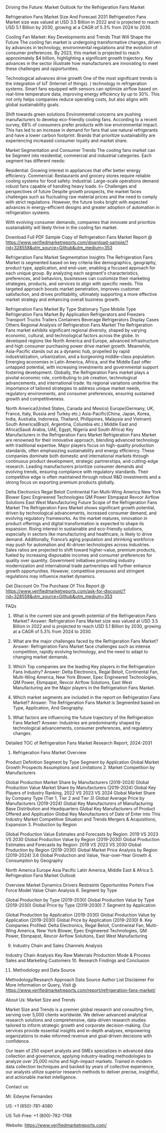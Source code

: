 Driving the Future: Market Outlook for the Refrigeration Fans Market


Refrigeration Fans Market Size And Forecast 2031
Refrigeration Fans Market size was valued at USD 3.5 Billion in 2022 and is projected to reach USD 5.1 Billion by 2030, growing at a CAGR of 5.3% from 2024 to 2030.

Cooling Fan Market: Key Developments and Trends That Will Shape the Future
The cooling fan market is undergoing transformative changes, driven by advances in technology, environmental regulations and the evolution of consumer preferences. By 2023, this market is projected to reach approximately $4 billion, highlighting a significant growth trajectory. Key advances in the sector illustrate how manufacturers are innovating to meet these challenges and opportunities.

Technological advances drive growth
One of the most significant trends is the integration of IoT (Internet of things). ) technology in refrigeration systems. Smart fans equipped with sensors can optimize airflow based on real-time temperature data, improving energy efficiency by up to 30%. This not only helps companies reduce operating costs, but also aligns with global sustainability goals.

Shift towards green solutions
Environmental concerns are pushing manufacturers to develop eco-friendly cooling fans. According to a recent survey, 68% of consumers prefer products with low environmental impact. This has led to an increase in demand for fans that use natural refrigerants and have a lower carbon footprint. Brands that prioritize sustainability are experiencing increased consumer loyalty and market share.

Market Segmentation and Consumer Trends
The cooling fans market can be Segment into residential, commercial and industrial categories. Each segment has different needs:

Residential: Growing interest in appliances that offer better energy efficiency.
Commercial: Restaurants and grocery stores require reliable cooling systems for food safety.
Industrial: Large-scale operations demand robust fans capable of handling heavy loads. li>
Challenges and perspectives of future
Despite growth prospects, the market faces challenges such as fluctuating raw material prices and the need to comply with strict regulations. However, the future looks bright with expected advances in energy-efficient designs and greater adoption of automation in refrigeration systems.

With evolving consumer demands, companies that innovate and prioritize sustainability will likely thrive in the cooling fan market.

Download Full PDF Sample Copy of Refrigeration Fans Market Report @ https://www.verifiedmarketreports.com/download-sample/?rid=328558&utm_source=Github&utm_medium=353

Refrigeration Fans Market Segmentation Insights
The Refrigeration Fans Market is segmented based on key criteria like demographics, geography, product type, application, and end-user, enabling a focused approach for each unique group. By analyzing each segment's characteristics, preferences, and behaviors, businesses can customize their marketing strategies, products, and services to align with specific needs. This targeted approach boosts market penetration, improves customer satisfaction, and drives profitability, ultimately supporting a more effective market strategy and enhancing overall business growth.

Refrigeration Fans Market By Type
Stationary Type
Mobile Type
Refrigeration Fans Market By Application
Refrigerators and Freezers
Transport Trucks
Trailers
Containers
Beverage Refrigerators
Display Cases
Others
Regional Analysis of Refrigeration Fans Market
The Refrigeration Fans market exhibits significant regional diversity, shaped by varying economic, cultural, and technological factors across the globe. In developed regions like North America and Europe, advanced infrastructure and high consumer purchasing power drive market growth. Meanwhile, Asia-Pacific stands out as a dynamic hub, propelled by rapid industrialization, urbanization, and a burgeoning middle-class population. Emerging economies in Latin America, Africa, and the Middle East offer untapped potential, with increasing investments and governmental support fostering development. Globally, the Refrigeration Fans market plays a pivotal economic role, contributing to job creation, technological advancements, and international trade. Its regional variations underline the importance of tailored strategies to address unique market needs, regulatory environments, and consumer preferences, ensuring sustained growth and competitiveness.

North America(United States, Canada and Mexico)
Europe(Germany, UK, France, Italy, Russia and Turkey etc.)
Asia-Pacific(China, Japan, Korea, India, Australia, Indonesia, Thailand, Philippines, Malaysia and Vietnam)
South America(Brazil, Argentina, Columbia etc.)
Middle East and Africa(Saudi Arabia, UAE, Egypt, Nigeria and South Africa)
Key Manufacturers in the Refrigeration Fans Market
Refrigeration Fans Market are renowned for their innovative approach, blending advanced technology with traditional expertise. Major players focus on high-quality production standards, often emphasizing sustainability and energy efficiency. These companies dominate both domestic and international markets through continuous product development, strategic partnerships, and cutting-edge research. Leading manufacturers prioritize consumer demands and evolving trends, ensuring compliance with regulatory standards. Their competitive edge is often maintained through robust R&D investments and a strong focus on exporting premium products globally.

Delta Electronics
Regal Beloit
Continental Fan
Multi-Wing America
New York Blower
Epec Engineered Technologies
QM Power
Ebmpapst
Revcor Airflow Solutions
East West Manufacturing
Future Scope of the Refrigeration Fans Market
The Refrigeration Fans Market shows significant growth potential, driven by technological advancements, increased consumer demand, and evolving regulatory frameworks. As the market matures, innovation in product offerings and digital transformation is expected to shape its expansion. Rising interest in sustainable and eco-friendly solutions, especially in sectors like manufacturing and healthcare, is likely to drive demand. Additionally, France’s aging population and shrinking workforce may push for automation and AI-driven technologies across industries. Sales ratios are projected to shift toward higher-value, premium products, fueled by increasing disposable incomes and consumer preferences for quality over quantity. Government initiatives promoting industry modernization and international trade partnerships will further enhance growth opportunities. However, competitive pressures and stringent regulations may influence market dynamics.

Get Discount On The Purchase Of This Report @ https://www.verifiedmarketreports.com/ask-for-discount/?rid=328558&utm_source=Github&utm_medium=353

FAQs
1. What is the current size and growth potential of the Refrigeration Fans Market?
Answer: Refrigeration Fans Market size was valued at USD 3.5 Billion in 2022 and is projected to reach USD 5.1 Billion by 2030, growing at a CAGR of 5.3% from 2024 to 2030.

2. What are the major challenges faced by the Refrigeration Fans Market?
Answer: Refrigeration Fans Market face challenges such as intense competition, rapidly evolving technology, and the need to adapt to changing market demands.

3. Which Top companies are the leading Key players in the Refrigeration Fans Industry?
Answer: Delta Electronics, Regal Beloit, Continental Fan, Multi-Wing America, New York Blower, Epec Engineered Technologies, QM Power, Ebmpapst, Revcor Airflow Solutions, East West Manufacturing are the Major players in the Refrigeration Fans Market.

4. Which market segments are included in the report on Refrigeration Fans Market?
Answer: The Refrigeration Fans Market is Segmented based on Type, Application, And Geography.

5. What factors are influencing the future trajectory of the Refrigeration Fans Market?
Answer: Industries are predominantly shaped by technological advancements, consumer preferences, and regulatory changes.

Detailed TOC of Refrigeration Fans Market Research Report, 2024-2031
1. Refrigeration Fans Market Overview

Product Definition
Segment by Type
Segment by Application
Global Market Growth Prospects
Assumptions and Limitations
2. Market Competition by Manufacturers

Global Production Market Share by Manufacturers (2019-2024)
Global Production Value Market Share by Manufacturers (2019-2024)
Global Key Players of Industry Ranking, 2022 VS 2023 VS 2024
Global Market Share by Company Type (Tier 1, Tier 2 and Tier 3)
Global Average Price by Manufacturers (2019-2024)
Global Key Manufacturers of Manufacturing Base Distribution and Headquarters
Global Key Manufacturers of Product Offered and Application
Global Key Manufacturers of Date of Enter into This Industry
Market Competitive Situation and Trends
Mergers & Acquisitions, Expansion
3. Production by Region

Global Production Value Estimates and Forecasts by Region: 2019 VS 2023 VS 2030
Global Production Value by Region (2019-2030)
Global Production Estimates and Forecasts by Region: 2019 VS 2023 VS 2030
Global Production by Region (2019-2030)
Global Market Price Analysis by Region (2019-2024) 3.6 Global Production and Value, Year-over-Year Growth
4. Consumption by Geography

North America
Europe
Asia Pacific
Latin America, Middle East & Africa
5. Refrigeration Fans Market Outlook

Overview
Market Dynamics
Drivers
Restraints
Opportunities
Porters Five Force Model
Value Chain Analysis 
6. Segment by Type

Global Production by Type (2019-2030)
Global Production Value by Type (2019-2030)
Global Price by Type (2019-2030)
7. Segment by Application

Global Production by Application (2019-2030)
Global Production Value by Application (2019-2030)
Global Price by Application (2019-2030)
8. Key Companies Profiled: Delta Electronics, Regal Beloit, Continental Fan, Multi-Wing America, New York Blower, Epec Engineered Technologies, QM Power, Ebmpapst, Revcor Airflow Solutions, East West Manufacturing

9. Industry Chain and Sales Channels Analysis

Industry Chain Analysis
Key Raw Materials
Production Mode & Process
Sales and Marketing
Customers
10. Research Findings and Conclusion

11. Methodology and Data Source

Methodology/Research Approach
Data Source
Author List
Disclaimer
For More Information or Query, Visit @ https://www.verifiedmarketreports.com/report/refrigeration-fans-market/

About Us: Market Size and Trends

Market Size and Trends is a premier global research and consulting firm, serving over 5,000 clients worldwide. We deliver advanced analytical research solutions and comprehensive, data-driven research studies tailored to inform strategic growth and corporate decision-making. Our services provide essential insights and in-depth analyses, empowering organizations to make informed revenue and goal-driven decisions with confidence.

Our team of 250 expert analysts and SMEs specializes in advanced data collection and governance, applying industry-leading methodologies to analyze over 25,000 niche and high-impact markets. Trained in modern data collection techniques and backed by years of collective experience, our analysts utilize superior research methods to deliver precise, insightful, and actionable market intelligence.

Contact us:

Mr. Edwyne Fernandes

US: +1 (650)-781-4080

US Toll-Free: +1 (800)-782-1768

Website: https://www.verifiedmarketreports.com/
